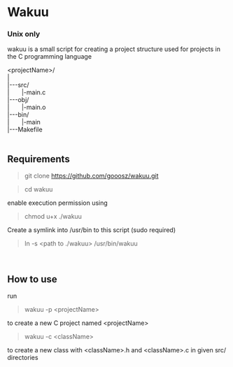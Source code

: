 # Wakuu
### Unix only

wakuu is a small script for creating a project structure used for projects in the C programming language <br />

\<projectName>/ <br />
| <br />
|---src/ <br />
|&emsp;&emsp;|-main.c <br />
|---obj/ <br />
|&emsp;&emsp;|-main.o <br />
|---bin/ <br />
|&emsp;&emsp;|-main <br />
|---Makefile <br />
<br />


## Requirements

> git clone https://github.com/gooosz/wakuu.git

> cd wakuu

enable execution permission using <br />

> chmod u+x ./wakuu

Create a symlink into /usr/bin to this script (sudo required) <br />

> ln -s <path to ./wakuu> /usr/bin/wakuu

<br />

## How to use

run

> wakuu -p \<projectName>
  
to create a new C project named \<projectName>
<br />

> wakuu -c \<className>			

to create a new class with \<className>.h and \<className>.c in given src/ directories
<br />
